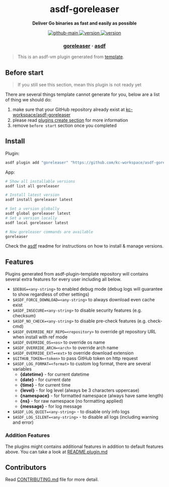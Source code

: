 <h1 align="center">
  asdf-goreleaser
</h1>

<!-- Description section -->
<p align="center">
  <strong>Deliver Go binaries as fast and easily as possible</strong>
</p>

<!-- Badges section -->
<p align="center">
  <a href="https://github.com/kc-workspace/asdf-goreleaser/actions/workflows/main.yml">
    <img
      alt="github-main"
      src="https://img.shields.io/github/actions/workflow/status/kc-workspace/asdf-goreleaser/main.yml?style=flat-square&logo=github">
  </a>
  <a href="https://github.com/kc-workspace/asdf-goreleaser/releases">
    <img
      alt="version"
      src="https://img.shields.io/github/v/release/kc-workspace/asdf-goreleaser?style=flat-square&logo=github">
  </a>
  <a href="https://github.com/kc-workspace/asdf-goreleaser/commits/main">
    <img
      alt="version"
      src="https://img.shields.io/github/last-commit/kc-workspace/asdf-goreleaser/main?style=flat-square&logo=github">
  </a>
</p>

<!-- Links section -->
<h3 align="center">
  <a href="https://goreleaser.com/">goreleaser</a>
  <span> · </span>
  <a href="https://asdf-vm.com">asdf</a>
</h3>

> This is an asdf-vm plugin generated from [template][template-gh].

## Before start

> If you still see this section, mean this plugin is not ready yet

There are several things template cannot generate for you,
below are a list of thing we should do:

1. make sure that your GitHub repository already exist at [kc-workspace/asdf-goreleaser][plugin-gh]
2. please read [plugins create section][asdf-create-plugin] for more information
3. remove `before start` section once you completed

## Install

Plugin:

```sh
asdf plugin add "goreleaser" "https://github.com/kc-workspace/asdf-goreleaser.git"
```

App:

```sh
# Show all installable versions
asdf list all goreleaser

# Install latest version
asdf install goreleaser latest

# Set a version globally
asdf global goreleaser latest
# Set a version locally
asdf local goreleaser latest

# Now goreleaser commands are available
goreleaser
```

Check the [asdf][asdf-link] readme for instructions on
how to install & manage versions.

## Features

Plugins generated from asdf-plugin-template repository will
contains several extra features for every user including all below.

- `$DEBUG=<any-string>` to enabled debug mode (debug logs will guarantee to show regardless of other settings)
- `$ASDF_FORCE_DOWNLOAD=<any-string>` to always download even cache exist
- `$ASDF_INSECURE=<any-string>` to disable security features (e.g. checksum)
- `$ASDF_NO_CHECK=<any-string>` to disable pre-check features (e.g. check-cmd)
- `$ASDF_OVERRIDE_REF_REPO=<repository>` to override git repository URL when install with ref mode
- `$ASDF_OVERRIDE_OS=<os>` to override os name
- `$ASDF_OVERRIDE_ARCH=<arch>` to override arch name
- `$ASDF_OVERRIDE_EXT=<ext>` to override download extension
- `$GITHUB_TOKEN=<token>` to pass GitHub token on http request
- `$ASDF_LOG_FORMAT=<format>` to custom log format, there are several variables
  - **{datetime}** - for current datetime
  - **{date}** - for current date
  - **{time}** - for current time
  - **{level}** - for log level (always be 3 characters uppercase)
  - **{namespace}** - for formatted namespace (always have same length)
  - **{ns}** - for raw namespace (no formatting applied)
  - **{message}** - for log message
- `$ASDF_LOG_QUIET=<any-string>` - to disable only info logs
- `$ASDF_LOG_SILENT=<any-string>` - to disable all logs (including warning and error)

### Addition Features

The plugins might contains additional features
in addition to default features above.
You can take a look at [README.plugin.md][app-readme-md]

## Contributors

Read [CONTRIBUTING.md][contributing-md] file for more detail.

<!-- LINKS SECTION -->

[app-readme-md]: ./README.plugin.md
[contributing-md]: ./CONTRIBUTING.md
[plugin-gh]: https://github.com/kc-workspace/asdf-goreleaser
[template-gh]: https://github.com/kc-workspace/asdf-plugin-template
[asdf-link]: https://github.com/asdf-vm/asdf
[asdf-create-plugin]: https://asdf-vm.com/plugins/create.html

